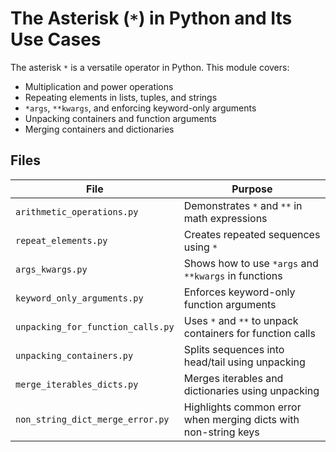 # The Asterisk (`*`) in Python and Its Use Cases

The asterisk `*` is a versatile operator in Python. This module covers:

- Multiplication and power operations
- Repeating elements in lists, tuples, and strings
- `*args`, `**kwargs`, and enforcing keyword-only arguments
- Unpacking containers and function arguments
- Merging containers and dictionaries

## Files

| File                              | Purpose                                                         |
| --------------------------------- | --------------------------------------------------------------- |
| `arithmetic_operations.py`        | Demonstrates `*` and `**` in math expressions                   |
| `repeat_elements.py`              | Creates repeated sequences using `*`                            |
| `args_kwargs.py`                  | Shows how to use `*args` and `**kwargs` in functions            |
| `keyword_only_arguments.py`       | Enforces keyword-only function arguments                        |
| `unpacking_for_function_calls.py` | Uses `*` and `**` to unpack containers for function calls       |
| `unpacking_containers.py`         | Splits sequences into head/tail using unpacking                 |
| `merge_iterables_dicts.py`        | Merges iterables and dictionaries using unpacking               |
| `non_string_dict_merge_error.py`  | Highlights common error when merging dicts with non-string keys |
